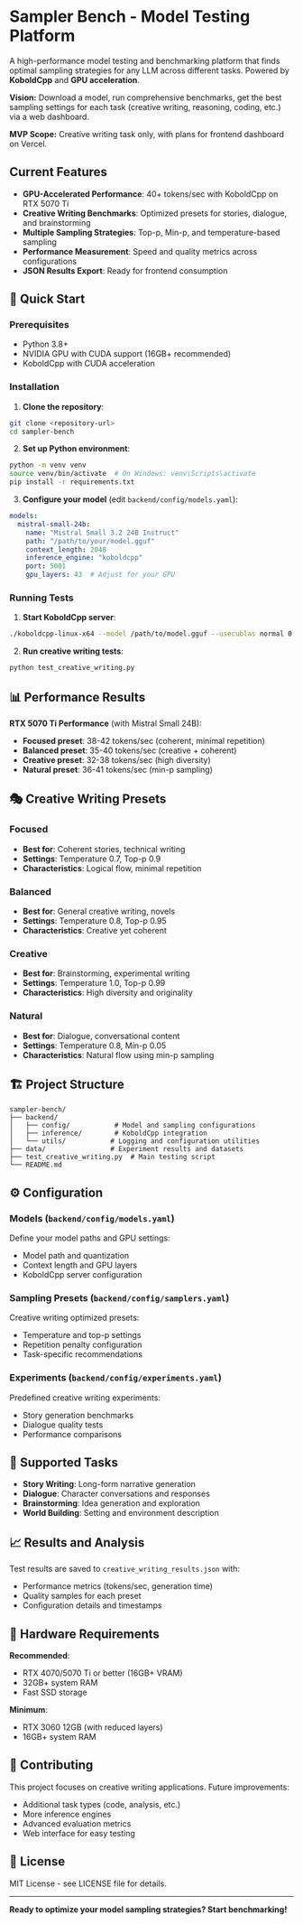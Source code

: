 # Sampler Bench - Model Testing Platform

A high-performance model testing and benchmarking platform that finds optimal sampling strategies for any LLM across different tasks. Powered by **KoboldCpp** and **GPU acceleration**.

**Vision:** Download a model, run comprehensive benchmarks, get the best sampling settings for each task (creative writing, reasoning, coding, etc.) via a web dashboard.

**MVP Scope:** Creative writing task only, with plans for frontend dashboard on Vercel.

## Current Features

- **GPU-Accelerated Performance**: 40+ tokens/sec with KoboldCpp on RTX 5070 Ti
- **Creative Writing Benchmarks**: Optimized presets for stories, dialogue, and brainstorming
- **Multiple Sampling Strategies**: Top-p, Min-p, and temperature-based sampling
- **Performance Measurement**: Speed and quality metrics across configurations
- **JSON Results Export**: Ready for frontend consumption

## 🚀 Quick Start

### Prerequisites

- Python 3.8+
- NVIDIA GPU with CUDA support (16GB+ recommended)
- KoboldCpp with CUDA acceleration

### Installation

1. **Clone the repository**:
```bash
git clone <repository-url>
cd sampler-bench
```

2. **Set up Python environment**:
```bash
python -m venv venv
source venv/bin/activate  # On Windows: venv\Scripts\activate
pip install -r requirements.txt
```

3. **Configure your model** (edit `backend/config/models.yaml`):
```yaml
models:
  mistral-small-24b:
    name: "Mistral Small 3.2 24B Instruct"
    path: "/path/to/your/model.gguf"
    context_length: 2048
    inference_engine: "koboldcpp"
    port: 5001
    gpu_layers: 43  # Adjust for your GPU
```

### Running Tests

1. **Start KoboldCpp server**:
```bash
./koboldcpp-linux-x64 --model /path/to/model.gguf --usecublas normal 0 --gpulayers 43 --contextsize 2048 --port 5001
```

2. **Run creative writing tests**:
```bash
python test_creative_writing.py
```

## 📊 Performance Results

**RTX 5070 Ti Performance** (with Mistral Small 24B):
- **Focused preset**: 38-42 tokens/sec (coherent, minimal repetition)
- **Balanced preset**: 35-40 tokens/sec (creative + coherent)
- **Creative preset**: 32-38 tokens/sec (high diversity)
- **Natural preset**: 36-41 tokens/sec (min-p sampling)

## 🎭 Creative Writing Presets

### Focused
- **Best for**: Coherent stories, technical writing
- **Settings**: Temperature 0.7, Top-p 0.9
- **Characteristics**: Logical flow, minimal repetition

### Balanced  
- **Best for**: General creative writing, novels
- **Settings**: Temperature 0.8, Top-p 0.95
- **Characteristics**: Creative yet coherent

### Creative
- **Best for**: Brainstorming, experimental writing
- **Settings**: Temperature 1.0, Top-p 0.99
- **Characteristics**: High diversity and originality

### Natural
- **Best for**: Dialogue, conversational content
- **Settings**: Temperature 0.8, Min-p 0.05
- **Characteristics**: Natural flow using min-p sampling

## 🏗️ Project Structure

```
sampler-bench/
├── backend/
│   ├── config/           # Model and sampling configurations
│   ├── inference/        # KoboldCpp integration
│   └── utils/           # Logging and configuration utilities
├── data/                # Experiment results and datasets
├── test_creative_writing.py  # Main testing script
└── README.md
```

## ⚙️ Configuration

### Models (`backend/config/models.yaml`)
Define your model paths and GPU settings:
- Model path and quantization
- Context length and GPU layers
- KoboldCpp server configuration

### Sampling Presets (`backend/config/samplers.yaml`)
Creative writing optimized presets:
- Temperature and top-p settings
- Repetition penalty configuration
- Task-specific recommendations

### Experiments (`backend/config/experiments.yaml`)
Predefined creative writing experiments:
- Story generation benchmarks
- Dialogue quality tests
- Performance comparisons

## 🎯 Supported Tasks

- **Story Writing**: Long-form narrative generation
- **Dialogue**: Character conversations and responses
- **Brainstorming**: Idea generation and exploration
- **World Building**: Setting and environment description

## 📈 Results and Analysis

Test results are saved to `creative_writing_results.json` with:
- Performance metrics (tokens/sec, generation time)
- Quality samples for each preset
- Configuration details and timestamps

## 🔧 Hardware Requirements

**Recommended**:
- RTX 4070/5070 Ti or better (16GB+ VRAM)
- 32GB+ system RAM
- Fast SSD storage

**Minimum**:
- RTX 3060 12GB (with reduced layers)
- 16GB+ system RAM

## 🤝 Contributing

This project focuses on creative writing applications. Future improvements:
- Additional task types (code, analysis, etc.)
- More inference engines
- Advanced evaluation metrics
- Web interface for easy testing

## 📄 License

MIT License - see LICENSE file for details.

---

**Ready to optimize your model sampling strategies? Start benchmarking!** 